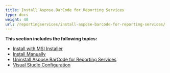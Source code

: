 ```yaml
---
title: Install Aspose.BarCode for Reporting Services
type: docs
weight: 40
url: /reportingservices/install-aspose-barcode-for-reporting-services/
---
```

**This section includes the following topics:** 
- [Install with MSI Installer](/barcode/reportingservices/install-with-msi-installer/)
- [Install Manually](/barcode/reportingservices/install-manually/)
- [Uninstall Aspose.BarCode for Reporting Services](/barcode/reportingservices/uninstall-aspose-barcode-for-reporting-services/)
- [Visual Studio Configuration](/barcode/reportingservices/visual-studio-configuration/)
